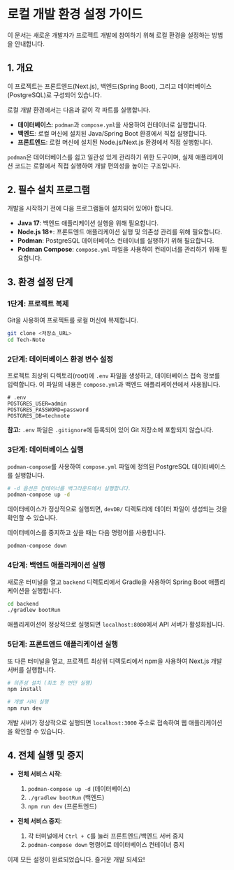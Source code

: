 # 로컬 개발 환경 설정 가이드

이 문서는 새로운 개발자가 프로젝트 개발에 참여하기 위해 로컬 환경을 설정하는 방법을 안내합니다.

## 1. 개요

이 프로젝트는 프론트엔드(Next.js), 백엔드(Spring Boot), 그리고 데이터베이스(PostgreSQL)로 구성되어 있습니다.

로컬 개발 환경에서는 다음과 같이 각 파트를 실행합니다.

- **데이터베이스**: `podman`과 `compose.yml`을 사용하여 컨테이너로 실행합니다.
- **백엔드**: 로컬 머신에 설치된 Java/Spring Boot 환경에서 직접 실행합니다.
- **프론트엔드**: 로컬 머신에 설치된 Node.js/Next.js 환경에서 직접 실행합니다.

`podman`은 데이터베이스를 쉽고 일관성 있게 관리하기 위한 도구이며, 실제 애플리케이션 코드는 로컬에서 직접 실행하여 개발 편의성을 높이는 구조입니다.

## 2. 필수 설치 프로그램

개발을 시작하기 전에 다음 프로그램들이 설치되어 있어야 합니다.

- **Java 17**: 백엔드 애플리케이션 실행을 위해 필요합니다.
- **Node.js 18+**: 프론트엔드 애플리케이션 실행 및 의존성 관리를 위해 필요합니다.
- **Podman**: PostgreSQL 데이터베이스 컨테이너를 실행하기 위해 필요합니다.
- **Podman Compose**: `compose.yml` 파일을 사용하여 컨테이너를 관리하기 위해 필요합니다.

## 3. 환경 설정 단계

### 1단계: 프로젝트 복제

Git을 사용하여 프로젝트를 로컬 머신에 복제합니다.

```bash
git clone <저장소_URL>
cd Tech-Note
```

### 2단계: 데이터베이스 환경 변수 설정

프로젝트 최상위 디렉토리(root)에 `.env` 파일을 생성하고, 데이터베이스 접속 정보를 입력합니다. 이 파일의 내용은 `compose.yml`과 백엔드 애플리케이션에서 사용됩니다.

```env
# .env
POSTGRES_USER=admin
POSTGRES_PASSWORD=password
POSTGRES_DB=technote
```

**참고:** `.env` 파일은 `.gitignore`에 등록되어 있어 Git 저장소에 포함되지 않습니다.

### 3단계: 데이터베이스 실행

`podman-compose`를 사용하여 `compose.yml` 파일에 정의된 PostgreSQL 데이터베이스를 실행합니다.

```bash
# -d 옵션은 컨테이너를 백그라운드에서 실행합니다.
podman-compose up -d
```

데이터베이스가 정상적으로 실행되면, `devDB/` 디렉토리에 데이터 파일이 생성되는 것을 확인할 수 있습니다.

데이터베이스를 중지하고 싶을 때는 다음 명령어를 사용합니다.

```bash
podman-compose down
```

### 4단계: 백엔드 애플리케이션 실행

새로운 터미널을 열고 `backend` 디렉토리에서 Gradle을 사용하여 Spring Boot 애플리케이션을 실행합니다.

```bash
cd backend
./gradlew bootRun
```

애플리케이션이 정상적으로 실행되면 `localhost:8080`에서 API 서버가 활성화됩니다.

### 5단계: 프론트엔드 애플리케이션 실행

또 다른 터미널을 열고, 프로젝트 최상위 디렉토리에서 npm을 사용하여 Next.js 개발 서버를 실행합니다.

```bash
# 의존성 설치 (최초 한 번만 실행)
npm install

# 개발 서버 실행
npm run dev
```

개발 서버가 정상적으로 실행되면 `localhost:3000` 주소로 접속하여 웹 애플리케이션을 확인할 수 있습니다.

## 4. 전체 실행 및 중지

- **전체 서비스 시작**:
    1.  `podman-compose up -d` (데이터베이스)
    2.  `./gradlew bootRun` (백엔드)
    3.  `npm run dev` (프론트엔드)

- **전체 서비스 중지**:
    1.  각 터미널에서 `Ctrl + C`를 눌러 프론트엔드/백엔드 서버 중지
    2.  `podman-compose down` 명령어로 데이터베이스 컨테이너 중지

이제 모든 설정이 완료되었습니다. 즐거운 개발 되세요!
